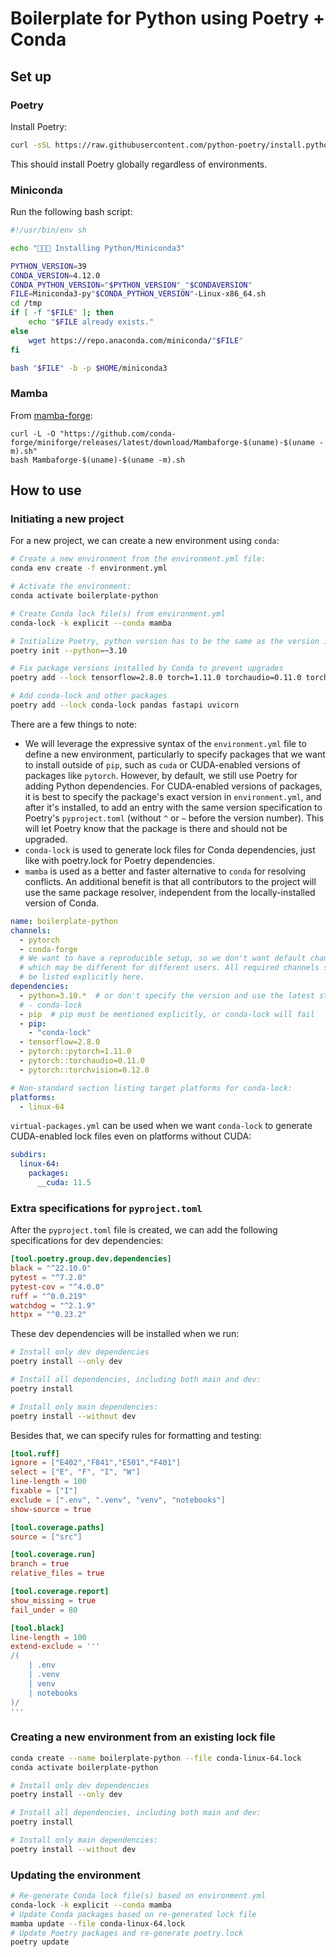 # Boilerplate for Python using Poetry + Conda


## Set up

### Poetry

Install Poetry:

```bash
curl -sSL https://raw.githubusercontent.com/python-poetry/install.python-poetry.org/main/install-poetry.py | python3
```

This should install Poetry globally regardless of environments.

### Miniconda

Run the following bash script:

```bash
#!/usr/bin/env sh

echo "🚩🚩🚩 Installing Python/Miniconda3"

PYTHON_VERSION=39
CONDA_VERSION=4.12.0
CONDA_PYTHON_VERSION="$PYTHON_VERSION"_"$CONDAVERSION"
FILE=Miniconda3-py"$CONDA_PYTHON_VERSION"-Linux-x86_64.sh
cd /tmp
if [ -f "$FILE" ]; then
    echo "$FILE already exists."
else 
    wget https://repo.anaconda.com/miniconda/"$FILE"
fi

bash "$FILE" -b -p $HOME/miniconda3
```

### Mamba

From [mamba-forge](https://github.com/conda-forge/miniforge#mambaforge):

```
curl -L -O "https://github.com/conda-forge/miniforge/releases/latest/download/Mambaforge-$(uname)-$(uname -m).sh"
bash Mambaforge-$(uname)-$(uname -m).sh
```

## How to use

### Initiating a new project

For a new project, we can create a new environment using `conda`:

```bash
# Create a new environment from the environment.yml file:
conda env create -f environment.yml

# Activate the environment:
conda activate boilerplate-python

# Create Conda lock file(s) from environment.yml
conda-lock -k explicit --conda mamba

# Initialize Poetry, python version has to be the same as the version in the environment.yml file:
poetry init --python=~3.10

# Fix package versions installed by Conda to prevent upgrades
poetry add --lock tensorflow=2.8.0 torch=1.11.0 torchaudio=0.11.0 torchvision=0.12.0

# Add conda-lock and other packages
poetry add --lock conda-lock pandas fastapi uvicorn
```

There are a few things to note:

- We will leverage the expressive syntax of the `environment.yml` file to define a new environment, particularly to specify packages that we want to install outside of `pip`, such as `cuda` or CUDA-enabled versions of packages like `pytorch`. However, by default, we still use Poetry for adding Python dependencies. For CUDA-enabled versions of packages, it is best to specify the package's exact version in `environment.yml`, and after it's installed, to add an entry with the same version specification to Poetry's `pyproject.toml` (without `^` or `~` before the version number). This will let Poetry know that the package is there and should not be upgraded.
- `conda-lock` is used to generate lock files for Conda dependencies, just like with poetry.lock for Poetry dependencies.
- `mamba` is used as a better and faster alternative to `conda` for resolving conflicts. An additional benefit is that all contributors to the project will use the same package resolver, independent from the locally-installed version of Conda.

```yaml
name: boilerplate-python
channels:
  - pytorch
  - conda-forge
  # We want to have a reproducible setup, so we don't want default channels,
  # which may be different for different users. All required channels should
  # be listed explicitly here.
dependencies:
  - python=3.10.*  # or don't specify the version and use the latest stable Python
  # - conda-lock
  - pip  # pip must be mentioned explicitly, or conda-lock will fail
  - pip:
    - "conda-lock"
  - tensorflow=2.8.0
  - pytorch::pytorch=1.11.0
  - pytorch::torchaudio=0.11.0
  - pytorch::torchvision=0.12.0

# Non-standard section listing target platforms for conda-lock:
platforms:
  - linux-64
  ```

`virtual-packages.yml` can be used when we want `conda-lock` to generate CUDA-enabled lock files even on platforms without CUDA:

```yaml
subdirs:
  linux-64:
    packages:
      __cuda: 11.5
```

### Extra specifications for `pyproject.toml`

After the `pyproject.toml` file is created, we can add the following specifications for dev dependencies:

```toml
[tool.poetry.group.dev.dependencies]
black = "^22.10.0"
pytest = "^7.2.0"
pytest-cov = "^4.0.0"
ruff = "^0.0.219"
watchdog = "^2.1.9"
httpx = "^0.23.2"
```

These dev dependencies will be installed when we run:

```bash
# Install only dev dependencies
poetry install --only dev

# Install all dependencies, including both main and dev:
poetry install

# Install only main dependencies:
poetry install --without dev
```

Besides that, we can specify rules for formatting and testing:


```toml
[tool.ruff]
ignore = ["E402","F841","E501","F401"]
select = ["E", "F", "I", "W"]
line-length = 100
fixable = ["I"]
exclude = [".env", ".venv", "venv", "notebooks"]
show-source = true

[tool.coverage.paths]
source = ["src"]

[tool.coverage.run]
branch = true
relative_files = true

[tool.coverage.report]
show_missing = true
fail_under = 80

[tool.black]
line-length = 100
extend-exclude = '''
/(
	| .env
	| .venv
	| venv
	| notebooks
)/
'''
```

### Creating a new environment from an existing lock file

```bash
conda create --name boilerplate-python --file conda-linux-64.lock
conda activate boilerplate-python

# Install only dev dependencies
poetry install --only dev

# Install all dependencies, including both main and dev:
poetry install

# Install only main dependencies:
poetry install --without dev
```


### Updating the environment

```bash
# Re-generate Conda lock file(s) based on environment.yml
conda-lock -k explicit --conda mamba
# Update Conda packages based on re-generated lock file
mamba update --file conda-linux-64.lock
# Update Poetry packages and re-generate poetry.lock
poetry update
```
